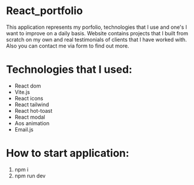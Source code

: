 # React_portfolio
This application represents my porfolio, technologies that I use and one's I want to improve on a daily basis. Website contains projects that I built from scratch on my own and real testimonials of clients that I have worked with. Also you can contact me via form to find out more.

# Technologies that I used:
- React dom
- Vite.js
- React icons
- React tailwind
- React hot-toast
- React modal
- Aos animation
- Email.js

# How to start application:
1. npm i
2. npm run dev


